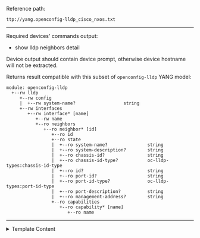 Reference path:
```
ttp://yang.openconfig-lldp_cisco_nxos.txt
```

---



Required devices' commands output:

 - show lldp neighbors detail
 
Device output should contain device prompt, otherwise device hostname will not be extracted.

Returns result compatible with this subset of `openconfig-lldp`
YANG model:
```
module: openconfig-lldp
  +--rw lldp
     +--rw config
     |  +--rw system-name?                  string
     +--rw interfaces
        +--rw interface* [name]
           +--rw name         
           +--ro neighbors
              +--ro neighbor* [id]
                 +--ro id              
                 +--ro state
                 |  +--ro system-name?               string
                 |  +--ro system-description?        string
                 |  +--ro chassis-id?                string
                 |  +--ro chassis-id-type?           oc-lldp-types:chassis-id-type
                 |  +--ro id?                        string
                 |  +--ro port-id?                   string
                 |  +--ro port-id-type?              oc-lldp-types:port-id-type
                 |  +--ro port-description?          string
                 |  +--ro management-address?        string
                 +--ro capabilities
                    +--ro capability* [name]
                       +--ro name    
```					   



---

<details><summary>Template Content</summary>
```
<doc>
Required devices' commands output:

 - show lldp neighbors detail
 
Device output should contain device prompt, otherwise device hostname will not be extracted.

Returns result compatible with this subset of `openconfig-lldp`
YANG model:
```
module: openconfig-lldp
  +--rw lldp
     +--rw config
     |  +--rw system-name?                  string
     +--rw interfaces
        +--rw interface* [name]
           +--rw name         
           +--ro neighbors
              +--ro neighbor* [id]
                 +--ro id              
                 +--ro state
                 |  +--ro system-name?               string
                 |  +--ro system-description?        string
                 |  +--ro chassis-id?                string
                 |  +--ro chassis-id-type?           oc-lldp-types:chassis-id-type
                 |  +--ro id?                        string
                 |  +--ro port-id?                   string
                 |  +--ro port-id-type?              oc-lldp-types:port-id-type
                 |  +--ro port-description?          string
                 |  +--ro management-address?        string
                 +--ro capabilities
                    +--ro capability* [name]
                       +--ro name    
```					   
</doc>



<macro>
def process(data):
    """
    Function to process parsing results in a structure
    compatible with openconfig-lldp YANG module.
    
    Parsing results are a dictionary keyed by interface name, that 
    is done to combine multiple neighbors in a list under the 
    interface, while in opencofnig-lldp model structure under 
    "lldp.interfaces.inderface" must be a list.
    
    Moreover, neighbors must contain "id" key and use "state" key to
    store information about neighbor details.
    """
    ret = []

    for res_item in data:
        # transform dictionary of interfaces into a list
        ret_template = {
                "opencondig-lldp": {
                    "lldp": {
                        "interfaces": {"interface": []},
                        "config": {
                            "system-name": res_item.get("system_name", {}).get("hostname")
                        }
                    }
                }
        }
        interfaces = res_item.get("lldp", {}).get("interfaces", {}).get("inderface", {})
        for interface_name, interface_data in interfaces.items():
    
            # set neighbors IDs and form structure with "state" key
            neighbors = interface_data["neighbors"]["neighbor"]
            interface_data["neighbors"]["neighbor"] = []
            for id, neigbour in enumerate(neighbors, 1):
                interface_data["neighbors"]["neighbor"].append(
                    {
                        "id": id,
                        "state": {"id": id, **neigbour}
                    }            
                )
    
            # form final interface structure
            ret_template["opencondig-lldp"]["lldp"]["interfaces"]["interface"].append(
                {
                    "name": interface_name,
                    **interface_data
                }
            )
        ret.append(ret_template)
            
    return ret
    
def map_capabilities(data):
    """
    Function to map capabilities
    """
    ret = []
    
    mapper = {
        "B": {"name": "MAC_BRIDGE"},
        "R": {"name": "ROUTER"}
    }
    
    for code in data.get("codes", []):
        if code in mapper:
            ret.append(mapper[code])
    
    return {"capability": ret}
</macro>

<vars>
ifmap = {
    'ATM': ['^ATM', '^AT'],
    'BDI': ['^Bd', '^Bdi'],
    'EOBC': ['^EOBC', '^EO'],
    'Eth': ['^Ethernet', '^Eth', '^eth', r'^Et(?=\d)', r'^et(?=\d)'],
    'FE': ['^FastEthernet', '^FastEth', '^FastE', '^Fast', '^Fas', '^FE', '^Fa', '^fa'],
    'Fddi': ['^Fddi', '^FD'],
    '50GE': ['^FiftyGigabitEthernet', '^FiftyGigEthernet', '^FiftyGigEth', '^FiftyGigE', '^FI', '^Fi', '^fi'],
    '40GE': ['^FortyGigabitEthernet', '^FortyGigEthernet', '^FortyGigEth', '^FortyGigE', '^FortyGig', '^FGE', '^FO', '^Fo'],
    '400GE': ['^FourHundredGigabitEthernet', '^FourHundredGigEthernet', '^FourHundredGigEth', '^FourHundredGigE', '^FourHundredGig', '^F', '^f'],
    'GE': ['^GigabitEthernet', '^GigEthernet', '^GigEth', '^GigE', '^Gig', '^GE', '^Ge', '^ge', '^Gi', '^gi'],
    '100GE': ['^HundredGigabitEthernet', '^HundredGigEthernet', '^HundredGigEth', '^HundredGigE', '^HundredGig', '^Hu'],
    'Lo': ['^Loopback', '^loopback', '^Lo', '^lo'],
    'MFR': ['^MFR'], 
    'Ma': ['^Management_short'],
    'MGMT': ['^Management', '^Mgmt', '^mgmt', '^Ma'],
    'Multilink': ['^Multilink', '^Mu'],
    'POS': ['^POS', '^PO'],
    'LAG': ['^PortChannel', '^Port-channel', '^Port-Channel', '^port-channel', '^po', '^Po', "^Bundle-Ether", "^BE"],
    'Serial': ['^Serial', '^Se', '^S'],
    '10GE': ['^TenGigabitEthernet', '^TenGigEthernet', '^TenGigEth', '^TenGigE', '^TenGig', '^TeGig', '^Ten', '^Te', '^te'],
    'Tunnel': ['^Tunnel', '^Tun', '^Tu'],
    '25GE': ['^TwentyFiveGigabitEthernet', '^TwentyFiveGigEthernet', '^TwentyFiveGigEth', '^TwentyFiveGigE', '^TwentyFiveGig', '^Twe', '^TF', '^Tf', '^tf'],
    '2GE': ['^Tw', '^Two'],
    '200GE': ['^TwoHundredGigabitEthernet', '^TwoHundredGigEthernet', '^TwoHundredGigEth', '^TwoHundredGigE', '^TwoHundredGig', '^TH', '^Th', '^th'],
    'VLAN': ['^VLAN', '^V', '^Vl'],
    'Virtual-Access': ['^Virtual-Access', '^Vi'],
    'Virtual-Template': ['^Virtual-Template', '^Vt'],
    'WLAN': ['^Wlan-GigabitEthernet'],
    'nve': ['^n', '^nv', '^nve']
}
</vars>

<vars name="system_name">
hostname="gethostname"
</vars>

<group name="lldp.interfaces.inderface**.{{ local_port }}**.neighbors.neighbor*">
##
##  Parses "show lldp neighbors detail" output
##
Chassis id: {{ chassis-id | mac_eui }}
Port id: {{ port-id | resuball(ifmap) }}
Local Port id: {{ local_port | resuball(ifmap) }}
Port Description: {{ port-description | re(".+") | default(None) }}
System Name: {{ system-name }}
Management Address: {{ management-address | default(None) }}
  
<group name="_">
System Description: {{ system-description | re(".+") | joinmatches(" ") }}
{{ system-description | _line_ | joinmatches(" ") }}
Time remaining: {{ ignore }} seconds {{ _end_ }}
</group>

<group name="capabilities" macro="map_capabilities">
System Capabilities: {{ codes | ORPHRASE | split(", ") }}
</group>

{{ port-id-type | set("INTERFACE_NAME") }}
{{ chassis-id-type | set("MAC_ADDRESS") }}
</group>

<output macro="process"/>
```
</details>